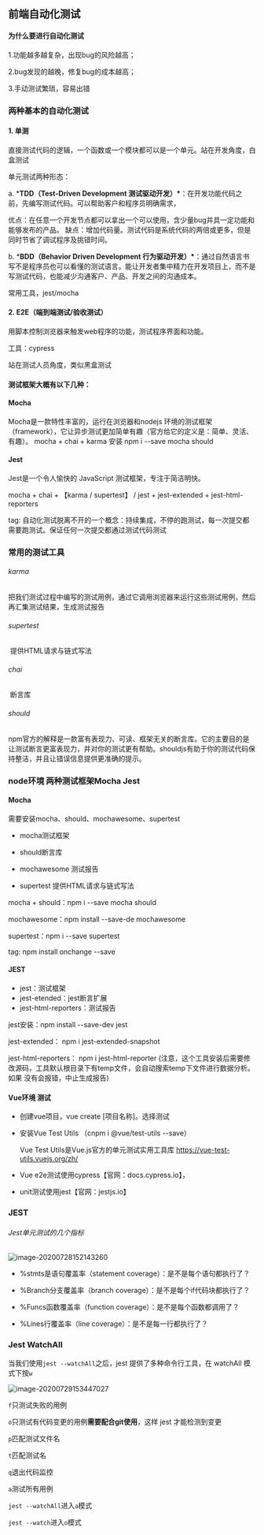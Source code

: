 ## 前端自动化测试

#### 为什么要进行自动化测试

1.功能越多越复杂，出现bug的风险越高；

2.bug发现的越晚，修复bug的成本越高；

3.手动测试繁琐，容易出错

### 两种基本的自动化测试

#### 1. 单测

直接测试代码的逻辑，一个函数或一个模块都可以是一个单元。站在开发角度，白盒测试

单元测试两种形态：

a. ***TDD（Test-Driven Development 测试驱动开发）\***：在开发功能代码之前，先编写测试代码。可以帮助客户和程序员明确需求，

优点：在任意一个开发节点都可以拿出一个可以使用，含少量bug并具一定功能和能够发布的产品。
缺点：增加代码量。测试代码是系统代码的两倍或更多，但是同时节省了调试程序及挑错时间。

b. ***BDD（Behavior Driven Development 行为驱动开发）\***：通过自然语言书写不是程序员也可以看懂的测试语言。能让开发者集中精力在开发项目上，而不是写测试代码，也能减少沟通客户、产品、开发之间的沟通成本。

常用工具，jest/mocha

#### 2. E2E（端到端测试/验收测试）

用脚本控制浏览器来触发web程序的功能，测试程序界面和功能。

工具：cypress

站在测试人员角度，类似黑盒测试

#### 测试框架大概有以下几种：

#### Mocha

Mocha是一款特性丰富的，运行在浏览器和nodejs 环境的测试框架（framework），它让异步测试更加简单有趣（官方给它的定义是：简单、灵活、有趣）。
mocha + chai + karma        安装 npm i --save mocha should  

#### Jest

Jest是一个令人愉快的 JavaScript 测试框架，专注于简洁明快。

mocha + chai + 【karma / supertest】   /   jest + jest-extended + jest-html-reporters

tag: 自动化测试脱离不开的一个概念：持续集成，不停的跑测试，每一次提交都需要跑测试。保证任何一次提交都通过测试代码测试

### 常用的测试工具

###### karma

​	把我们测试过程中编写的测试用例，通过它调用浏览器来运行这些测试用例，然后再汇集测试结果，生成测试报告

###### supertest

​	提供HTML请求与链式写法

###### chai

​	断言库

###### should

​	npm官方的解释是一款富有表现力、可读、框架无关的断言库。它的主要目的是让测试断言更富表现力，并对你的测试更有帮助。shouldjs有助于你的测试代码保持整洁，并且让错误信息提供更准确的提示。

### node环境  两种测试框架Mocha  Jest

#### Mocha

需要安装mocha、should、mochawesome、supertest

- mocha测试框架

- should断言库

- mochawesome 测试报告

- supertest 提供HTML请求与链式写法

mocha + should：npm i --save mocha should  

mochawesome：npm install --save-de mochawesome

supertest：npm i --save supertest

tag: npm install onchange --save

#### JEST

- jest：测试框架
- jest-etended：jest断言扩展
- jest-html-reporters：测试报告



jest安装：npm install --save-dev jest

jest-extended： npm i jest-extended-snapshot

jest-html-reporters： npm i jest-html-reporter  (注意，这个工具安装后需要修改源码，工具默认根目录下有temp文件，会自动搜索temp下文件进行数据分析。如果 没有会报错，中止生成报告)

#### Vue环境 测试

- 创建vue项目，vue create [项目名称]。选择测试

- 安装Vue Test Utils （cnpm i @vue/test-utils --save）

  Vue Test Utils是Vue.js官方的单元测试实用工具库
  https://vue-test-utils.vuejs.org/zh/

- Vue e2e测试使用cypress【官网：docs.cypress.io】， 

- unit测试使用jest【官网：jestjs.io】

 



### JEST

###### Jest单元测试的几个指标

![image-20200728152143260](C:\Users\G-JUN\AppData\Roaming\Typora\typora-user-images\image-20200728152143260.png)

- %stmts是语句覆盖率（statement coverage）：是不是每个语句都执行了？

- %Branch分支覆盖率（branch coverage）：是不是每个if代码块都执行了？

- %Funcs函数覆盖率（function coverage）：是不是每个函数都调用了？

- %Lines行覆盖率（line coverage）：是不是每一行都执行了？

### Jest WatchAll

当我们使用`jest --watchAll`之后，jest 提供了多种命令行工具，在 watchAll 模式下按`w`

![image-20200729153447027](C:\Users\G-JUN\AppData\Roaming\Typora\typora-user-images\image-20200729153447027.png)



`f`只测试失败的用例

`o`只测试有代码变更的用例**需要配合git使用**，这样 jest 才能检测到变更

`p`匹配测试文件名

`t`匹配测试名

`q`退出代码监控

`a`测试所有用例

`jest --watchAll`进入`a`模式

`jest --watch`进入`o`模式








